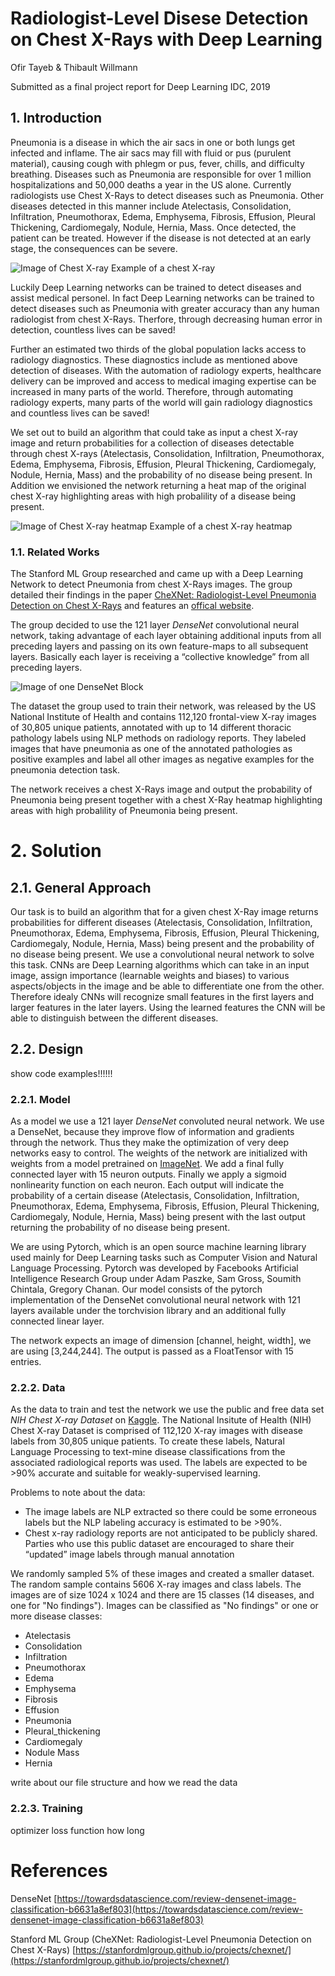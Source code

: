 # Radiologist-Level Disese Detection on Chest X-Rays with Deep Learning 

Ofir Tayeb & Thibault Willmann

Submitted as a final project report for Deep Learning IDC, 2019

## 1. Introduction

Pneumonia is a disease in which the air sacs in one or both lungs get infected and inflame. The air sacs may fill with fluid or pus (purulent material), causing cough with phlegm or pus, fever, chills, and difficulty breathing. Diseases such as Pneumonia are responsible for over 1 million hospitalizations and 50,000 deaths a year in the US alone. Currently radiologists use Chest X-Rays to detect diseases such as Pneumonia. Other diseases detected in this manner include Atelectasis, Consolidation, Infiltration, Pneumothorax, Edema, Emphysema, Fibrosis, Effusion, Pleural Thickening, Cardiomegaly, Nodule, Hernia, Mass. Once detected, the patient can be treated. However if the disease is not detected at an early stage, the consequences can be severe. 

![Image of Chest X-ray](https://github.com/thibaultwillmann/CheXNet-Pytorch/blob/master/data/images/00000013_005.png)
Example of a chest X-ray

Luckily Deep Learning networks can be trained to detect diseases and assist medical personel. In fact Deep Learning networks can be trained to detect diseases such as Pneumonia with greater accuracy than any human radiologist from chest X-Rays. Therfore, through decreasing human error in detection, countless lives can be saved!

Further an estimated two thirds of the global population lacks access to radiology diagnostics. These diagnostics include as mentioned above detection of diseases. With the automation of radiology experts, healthcare delivery can be improved and access to medical imaging expertise can be increased in many parts of the world. Therefore, through automating radiology experts, many parts of the world will gain radiology diagnostics and countless lives can be saved!

We set out to build an algorithm that could take as input a chest X-ray image and return probabilities for a collection of diseases detectable through chest X-rays (Atelectasis, Consolidation, Infiltration, Pneumothorax, Edema, Emphysema, Fibrosis, Effusion, Pleural Thickening, Cardiomegaly, Nodule, Hernia, Mass) and the probability of no disease being present. In Addition we envisioned the network returning a heat map of the original chest X-ray highlighting areas with high probalility of a disease being present.

![Image of Chest X-ray heatmap](https://github.com/thibaultwillmann/CheXNet-Pytorch/blob/master/heat_map.png)
Example of a chest X-ray heatmap

### 1.1. Related Works

The Stanford ML Group researched and came up with a Deep Learning Network to detect Pneumonia from chest X-Rays images.
The group detailed their findings in the paper [CheXNet: Radiologist-Level Pneumonia Detection on Chest X-Rays](https://arxiv.org/pdf/1711.05225.pdf) and features an [offical website](https://stanfordmlgroup.github.io/projects/chexnet/). 

The group decided to use the 121 layer *DenseNet* convolutional neural network, taking advantage of each layer obtaining additional inputs from all preceding layers and passing on its own feature-maps to all subsequent layers. Basically each layer is receiving a “collective knowledge” from all preceding layers.

![Image of one DenseNet Block](https://github.com/thibaultwillmann/CheXNet-Pytorch/blob/master/denseNet_block.png)

The dataset the group used to train their network, was released by the US National Institute of Health and contains 112,120 frontal-view X-ray images of 30,805 unique patients, annotated with up to 14 different thoracic pathology labels using NLP methods on radiology reports. They labeled images that have pneumonia as one of the annotated pathologies as positive examples and label all other images as negative examples for the pneumonia detection task.

The network receives a chest X-Rays image and output the probability of Pneumonia being present together with a chest X-Ray heatmap highlighting areas with high probalility of Pneumonia being present.

# 2. Solution

## 2.1. General Approach

Our task is to build an algorithm that for a given chest X-Ray image returns probabilities for different diseases (Atelectasis, Consolidation, Infiltration, Pneumothorax, Edema, Emphysema, Fibrosis, Effusion, Pleural Thickening, Cardiomegaly, Nodule, Hernia, Mass) being present and the probability of no disease being present. We use a convolutional neural network to solve this task. CNNs are Deep Learning algorithms which can take in an input image, assign importance (learnable weights and biases) to various aspects/objects in the image and be able to differentiate one from the other.
Therefore idealy CNNs will recognize small features in the first layers and larger features in the later layers. Using the learned features the CNN will be able to distinguish between the different diseases.

## 2.2. Design

show code examples!!!!!!

### 2.2.1. Model

As a model we use a 121 layer *DenseNet* convoluted neural network. We use a DenseNet, because they improve flow of information and gradients through the network. Thus they make the optimization of very deep networks easy to control. The weights of the network are initialized with weights from a model pretrained on [ImageNet](http://image-net.org). We add a final fully connected layer with 15 neuron outputs. Finally we apply a sigmoid nonlinearity function on each neuron. Each output will indicate the probability of a certain disease (Atelectasis, Consolidation, Infiltration, Pneumothorax, Edema, Emphysema, Fibrosis, Effusion, Pleural Thickening, Cardiomegaly, Nodule, Hernia, Mass) being present with the last output returning the probability of no disease being present.

We are using Pytorch, which is an open source machine learning library used mainly for Deep Learning tasks such as Computer Vision and Natural Language Processing. Pytorch was developed by Facebooks Artificial Intelligence Research Group under Adam Paszke, Sam Gross, Soumith Chintala, Gregory Chanan. Our model consists of the pytorch implementation of the DenseNet convolutional neural network with 121 layers available under the torchvision library and an additional fully connected linear layer. 

The network expects an image of dimension [channel, height, width], we are using [3,244,244]. The output is passed as a FloatTensor with 15 entries.

### 2.2.2. Data

As the data to train and test the network we use the public and free data set *NIH Chest X-ray Dataset* on [Kaggle](https://www.kaggle.com/nih-chest-xrays/data). The National Insitute of Health (NIH) Chest X-ray Dataset is comprised of 112,120 X-ray images with disease labels from 30,805 unique patients. To create these labels, Natural Language Processing to text-mine disease classifications from the associated radiological reports was used. The labels are expected to be >90% accurate and suitable for weakly-supervised learning. 

Problems to note about the data: 
- The image labels are NLP extracted so there could be some erroneous labels but the NLP labeling accuracy is estimated to be >90%. 
- Chest x-ray radiology reports are not anticipated to be publicly shared. Parties who use this public dataset are encouraged to share their “updated” image labels through manual annotation

We randomly sampled 5% of these images and created a smaller dataset. The random sample contains 5606 X-ray images and class labels. The images are of size 1024 x 1024 and there are 15 classes (14 diseases, and one for "No findings"). Images can be classified as "No findings" or one or more disease classes:
- Atelectasis
- Consolidation
- Infiltration
- Pneumothorax
- Edema
- Emphysema
- Fibrosis
- Effusion
- Pneumonia
- Pleural_thickening
- Cardiomegaly
- Nodule Mass
- Hernia

write about our file structure and how we read the data

### 2.2.3. Training

optimizer
loss function
how long

# References
DenseNet [https://towardsdatascience.com/review-densenet-image-classification-b6631a8ef803](https://towardsdatascience.com/review-densenet-image-classification-b6631a8ef803)

Stanford ML Group (CheXNet: Radiologist-Level Pneumonia Detection on Chest X-Rays) [https://stanfordmlgroup.github.io/projects/chexnet/](https://stanfordmlgroup.github.io/projects/chexnet/)
